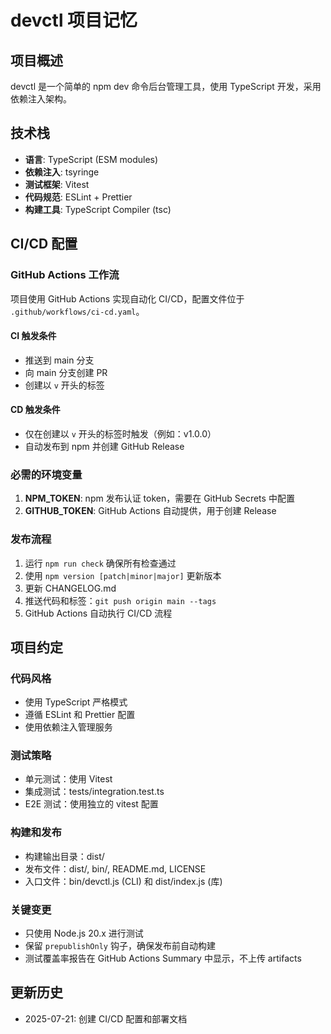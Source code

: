# devctl 项目记忆

## 项目概述

devctl 是一个简单的 npm dev 命令后台管理工具，使用 TypeScript 开发，采用依赖注入架构。

## 技术栈

- **语言**: TypeScript (ESM modules)
- **依赖注入**: tsyringe
- **测试框架**: Vitest
- **代码规范**: ESLint + Prettier
- **构建工具**: TypeScript Compiler (tsc)

## CI/CD 配置

### GitHub Actions 工作流

项目使用 GitHub Actions 实现自动化 CI/CD，配置文件位于 `.github/workflows/ci-cd.yaml`。

#### CI 触发条件

- 推送到 main 分支
- 向 main 分支创建 PR
- 创建以 `v` 开头的标签

#### CD 触发条件

- 仅在创建以 `v` 开头的标签时触发（例如：v1.0.0）
- 自动发布到 npm 并创建 GitHub Release

### 必需的环境变量

1. **NPM_TOKEN**: npm 发布认证 token，需要在 GitHub Secrets 中配置
2. **GITHUB_TOKEN**: GitHub Actions 自动提供，用于创建 Release

### 发布流程

1. 运行 `npm run check` 确保所有检查通过
2. 使用 `npm version [patch|minor|major]` 更新版本
3. 更新 CHANGELOG.md
4. 推送代码和标签：`git push origin main --tags`
5. GitHub Actions 自动执行 CI/CD 流程

## 项目约定

### 代码风格

- 使用 TypeScript 严格模式
- 遵循 ESLint 和 Prettier 配置
- 使用依赖注入管理服务

### 测试策略

- 单元测试：使用 Vitest
- 集成测试：tests/integration.test.ts
- E2E 测试：使用独立的 vitest 配置

### 构建和发布

- 构建输出目录：dist/
- 发布文件：dist/, bin/, README.md, LICENSE
- 入口文件：bin/devctl.js (CLI) 和 dist/index.js (库)

### 关键变更

- 只使用 Node.js 20.x 进行测试
- 保留 `prepublishOnly` 钩子，确保发布前自动构建
- 测试覆盖率报告在 GitHub Actions Summary 中显示，不上传 artifacts

## 更新历史

- 2025-07-21: 创建 CI/CD 配置和部署文档
